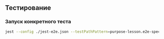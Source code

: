 ## Тестирование

### Запуск конкретного теста

```bash
jest --config ./jest-e2e.json --testPathPattern=purpose-lesson.e2e-spec.ts
```
